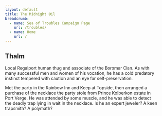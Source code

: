 ```yaml
---
layout: default
title: The Midnight Oil
breadcrumb:
  - name: Sea of Troubles Campaign Page
    url: /troubles/
  - name: Home
    url: /
---
```

## Thalm

Local Regalport human thug and associate of the Boromar Clan. As with many successful men and women of his vocation, he has a cold predatory instinct tempered with caution and an eye for self-preservation.

Met the party in the Rainbow Inn and Keep at Topside, then arranged a purchase of the necklace the party stole from Prince Kolberkon estate in Port Verge. He was attended by some muscle, and he was able to detect the deadly trap lying in wait in the necklace. Is he an expert jeweler? A keen trapsmith? A polymath?
